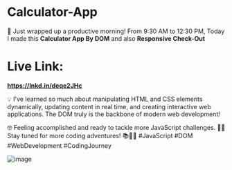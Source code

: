 # Calculator-App

🚀 Just wrapped up a productive morning! From 9:30 AM to 12:30 PM, Today I made this **Calculator App By DOM** and also **Responsive Check-Out**

# Live Link: 

**https://lnkd.in/deqe2JHc**

💡 I've learned so much about manipulating HTML and CSS elements dynamically, updating content in real time, and creating interactive web applications. The DOM truly is the backbone of modern web development!

🤓 Feeling accomplished and ready to tackle more JavaScript challenges. 💪🏽 Stay tuned for more coding adventures! 📚👩‍💻
#JavaScript #DOM #WebDevelopment #CodingJourney

![image](https://github.com/RanaHuzaima/Calculator-App/assets/120297532/e39a78c4-c444-44db-997e-f673317bf33f)
